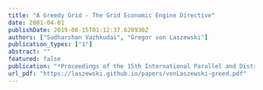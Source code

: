 ```yaml
---
title: "A Greedy Grid - The Grid Economic Engine Directive"
date: 2001-04-01
publishDate: 2019-08-15T01:12:37.628930Z
authors: ["Sudharshan Vazhkudai", "Gregor von Laszewski"]
publication_types: ["1"]
abstract: ""
featured: false
publication: "*Proceedings of the 15th International Parallel and Distributed Processing Symposium, International Workshop on Internet Computing and E-Commerce (ICEC'01)*"
url_pdf: "https://laszewski.github.io/papers/vonLaszewski-greed.pdf"
---
```


